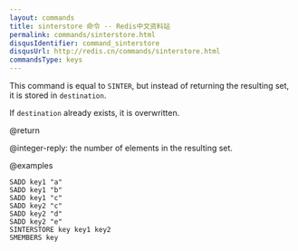```yaml
---
layout: commands
title: sinterstore 命令 -- Redis中文资料站
permalink: commands/sinterstore.html
disqusIdentifier: command_sinterstore
disqusUrl: http://redis.cn/commands/sinterstore.html
commandsType: keys
---
```


This command is equal to `SINTER`, but instead of returning the resulting set,
it is stored in `destination`.

If `destination` already exists, it is overwritten.

@return

@integer-reply: the number of elements in the resulting set.

@examples

```cli
SADD key1 "a"
SADD key1 "b"
SADD key1 "c"
SADD key2 "c"
SADD key2 "d"
SADD key2 "e"
SINTERSTORE key key1 key2
SMEMBERS key
```
